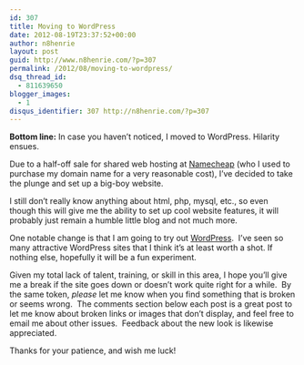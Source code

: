 ```yaml
---
id: 307
title: Moving to WordPress
date: 2012-08-19T23:37:52+00:00
author: n8henrie
layout: post
guid: http://www.n8henrie.com/?p=307
permalink: /2012/08/moving-to-wordpress/
dsq_thread_id:
  - 811639650
blogger_images:
  - 1
disqus_identifier: 307 http://n8henrie.com/?p=307
---
```

**Bottom line:** In case you haven’t noticed, I moved to WordPress. Hilarity ensues.
  
<!--more-->


  
Due to a half-off sale for shared web hosting at <a href="http://www.namecheap.com/?aff=36829" target="_blank">Namecheap</a> (who I used to purchase my domain name for a very reasonable cost), I’ve decided to take the plunge and set up a big-boy website. 

I still don’t really know anything about html, php, mysql, etc., so even though this will give me the ability to set up cool website features, it will probably just remain a humble little blog and not much more.

One notable change is that I am going to try out [WordPress](http://wordpress.org/).&nbsp; I’ve seen so many attractive WordPress sites that I think it’s at least worth a shot. If nothing else, hopefully it will be a fun experiment.

Given my total lack of talent, training, or skill in this area, I hope you’ll give me a break if the site goes down or doesn’t work quite right for a while. &nbsp;By the same token, _please_ let me know when you find something that is broken or seems wrong. &nbsp;The comments section below each post is a great post to let me know about broken links or images that don’t display, and feel free to email me about other issues. &nbsp;Feedback about the new look is likewise appreciated.

Thanks for your patience, and wish me luck!